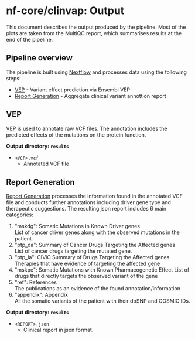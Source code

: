 # nf-core/clinvap: Output

This document describes the output produced by the pipeline. Most of the plots are taken from the MultiQC report, which summarises results at the end of the pipeline.

<!-- TODO nf-core: Write this documentation describing your workflow's output -->

## Pipeline overview

The pipeline is built using [Nextflow](https://www.nextflow.io/)
and processes data using the following steps:

* [VEP](#vep) - Variant effect prediction via Ensembl VEP
* [Report Generation](#report) - Aggregate clinical variant annottion report

## VEP

[VEP](https://www.ensembl.org/info/docs/tools/vep/script/vep_options.html) is used to annotate raw VCF files. The annotation includes the predicted effects of the mutations on the protein function.

**Output directory: `results`**

* `<VCF>.vcf`
  * Annotated VCF file

## Report Generation

[Report Generation](#report) processes the information found in the annotated VCF file and conducts further annotations including driver gene type and therapeutic suggestions. 
The resulting json report includes 6 main categories:

1. "mskdg": Somatic Mutations in Known Driver genes  
    List of cancer driver genes along with the observed mutations in the patient. 
2. "ptp_da": Summary of Cancer Drugs Targeting the Affected genes  
    List of cancer drugs targeting the mutated gene. 
3. "ptp_ia": CIViC Summary of Drugs Targeting the Affected genes  
    Therapies that have evidence of targeting the affected gene
4. "mskpe": Somatic Mutations with Known Pharmacogenetic Effect
    List of drugs that directly targets the observed variant of the gene  
5. "ref": References  
    The publications as an evidence of the found annotation/information
6. "appendix": Appendix  
    All the somatic variants of the patient with their dbSNP and COSMIC IDs.

**Output directory: `results`**

* `<REPORT>.json`
  * Clinical report in json format.
